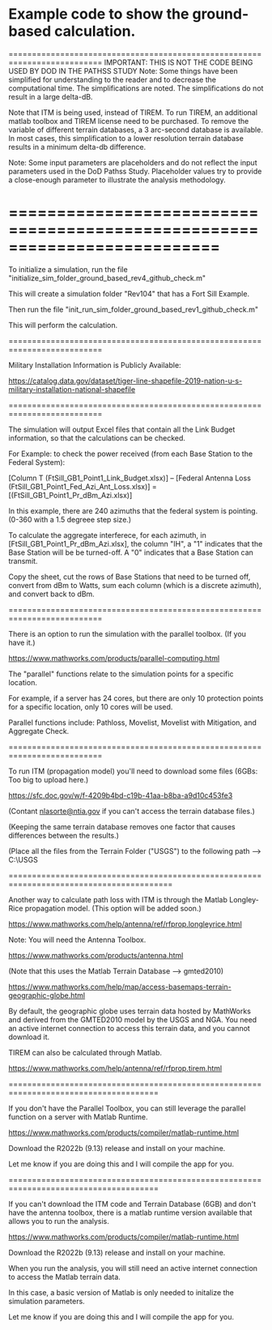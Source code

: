Example code to show the ground-based calculation.
==========================================================================
==========================================================================
IMPORTANT: THIS IS NOT THE CODE BEING USED BY DOD IN THE PATHSS STUDY
Note: Some things have been simplified for understanding to the reader and to decrease the computational time.
The simplifications are noted. The simplifications do not result in a large delta-dB.

Note that ITM is being used, instead of TIREM. 
To run TIREM, an additional matlab toolbox and TIREM license need to be purchased.
To remove the variable of different terrain databases, a 3 arc-second database is available. 
In most cases, this simplification to a lower resolution terrain database results in a minimum delta-db difference.

Note: Some input parameters are placeholders and do not reflect the input parameters used in the DoD Pathss Study. 
Placeholder values try to provide a close-enough parameter to illustrate the analysis methodology.

========================================================================== 
==========================================================================


To initialize a simulation, run the file "initialize_sim_folder_ground_based_rev4_github_check.m"

This will create a simulation folder "Rev104" that has a Fort Sill Example.

Then run the file "init_run_sim_folder_ground_based_rev1_github_check.m"

This will perform the calculation.

==========================================================================

Military Installation Information is Publicly Available:

https://catalog.data.gov/dataset/tiger-line-shapefile-2019-nation-u-s-military-installation-national-shapefile

==========================================================================

The simulation will output Excel files that contain all the Link Budget information, so that the calculations can be checked.

For Example: to check the power received (from each Base Station to the Federal System):

[Column T (FtSill_GB1_Point1_Link_Budget.xlsx)] – [Federal Antenna Loss (FtSill_GB1_Point1_Fed_Azi_Ant_Loss.xlsx)] = [(FtSill_GB1_Point1_Pr_dBm_Azi.xlsx)]

In this example, there are 240 azimuths that the federal system is pointing. (0-360 with a 1.5 degreee step size.)

To calculate the aggregate interferece, for each azimuth, in [FtSill_GB1_Point1_Pr_dBm_Azi.xlsx], the column "IH", a "1" indicates that the Base Station will be be turned-off. A "0" indicates that a Base Station can transmit.

Copy the sheet, cut the rows of Base Stations that need to be turned off, convert from dBm to Watts, sum each column (which is a discrete azimuth), and convert back to dBm.

==========================================================================

There is an option to run the simulation with the parallel toolbox. (If you have it.)

https://www.mathworks.com/products/parallel-computing.html

The "parallel" functions relate to the simulation points for a specific location.

For example, if a server has 24 cores, but there are only 10 protection points for a specific location, only 10 cores will be used.

Parallel functions include: Pathloss, Movelist, Movelist with Mitigation, and Aggregate Check.

==========================================================================

To run ITM (propagation model) you'll need to download some files (6GBs: Too big to upload here.) 

https://sfc.doc.gov/w/f-4209b4bd-c19b-41aa-b8ba-a9d10c453fe3

(Contant nlasorte@ntia.gov if you can't access the terrain database files.)

(Keeping the same terrain database removes one factor that causes differences between the results.) 

(Place all the files from the Terrain Folder ("USGS") to the following path --> C:\USGS


=========================================================================================

Another way to calculate path loss with ITM is through the Matlab Longley-Rice propagation model. (This option will be added soon.)

https://www.mathworks.com/help/antenna/ref/rfprop.longleyrice.html

Note: You will need the Antenna Toolbox.

https://www.mathworks.com/products/antenna.html

(Note that this uses the Matlab Terrain Database --> gmted2010)

https://www.mathworks.com/help/map/access-basemaps-terrain-geographic-globe.html

By default, the geographic globe uses terrain data hosted by MathWorks and derived from the GMTED2010 model by the USGS and NGA. 
You need an active internet connection to access this terrain data, and you cannot download it.

TIREM can also be calculated through Matlab.

https://www.mathworks.com/help/antenna/ref/rfprop.tirem.html


======================================================================================

If you don't have the Parallel Toolbox, you can still leverage the parallel function on a server with Matlab Runtime.

https://www.mathworks.com/products/compiler/matlab-runtime.html

Download the R2022b (9.13) release and install on your machine.

Let me know if you are doing this and I will compile the app for you.

======================================================================================

If you can't download the ITM code and Terrain Database (6GB) and don't have the antenna toolbox, there is a matlab runtime version available that allows you to run the analysis.

https://www.mathworks.com/products/compiler/matlab-runtime.html

Download the R2022b (9.13) release and install on your machine.

When you run the analysis, you will still need an active internet connection to access the Matlab terrain data.

In this case, a basic version of Matlab is only needed to initalize the simulation parameters.

Let me know if you are doing this and I will compile the app for you.


